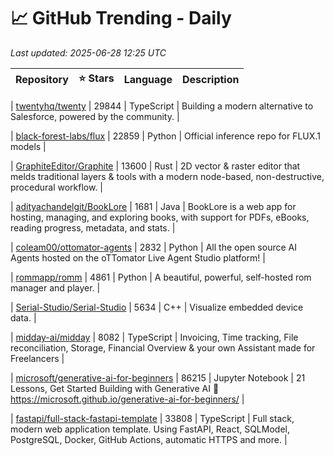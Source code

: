 # 📈 GitHub Trending - Daily

_Last updated: 2025-06-28 12:25 UTC_

| Repository | ⭐ Stars | Language | Description |
|------------|--------:|----------|-------------|

| [twentyhq/twenty](https://github.com/twentyhq/twenty) | 29844 | TypeScript | Building a modern alternative to Salesforce, powered by the community. |

| [black-forest-labs/flux](https://github.com/black-forest-labs/flux) | 22859 | Python | Official inference repo for FLUX.1 models |

| [GraphiteEditor/Graphite](https://github.com/GraphiteEditor/Graphite) | 13600 | Rust | 2D vector & raster editor that melds traditional layers & tools with a modern node-based, non-destructive, procedural workflow. |

| [adityachandelgit/BookLore](https://github.com/adityachandelgit/BookLore) | 1681 | Java | BookLore is a web app for hosting, managing, and exploring books, with support for PDFs, eBooks, reading progress, metadata, and stats. |

| [coleam00/ottomator-agents](https://github.com/coleam00/ottomator-agents) | 2832 | Python | All the open source AI Agents hosted on the oTTomator Live Agent Studio platform! |

| [rommapp/romm](https://github.com/rommapp/romm) | 4861 | Python | A beautiful, powerful, self-hosted rom manager and player. |

| [Serial-Studio/Serial-Studio](https://github.com/Serial-Studio/Serial-Studio) | 5634 | C++ | Visualize embedded device data. |

| [midday-ai/midday](https://github.com/midday-ai/midday) | 8082 | TypeScript | Invoicing, Time tracking, File reconciliation, Storage, Financial Overview & your own Assistant made for Freelancers |

| [microsoft/generative-ai-for-beginners](https://github.com/microsoft/generative-ai-for-beginners) | 86215 | Jupyter Notebook | 21 Lessons, Get Started Building with Generative AI 🔗 https://microsoft.github.io/generative-ai-for-beginners/ |

| [fastapi/full-stack-fastapi-template](https://github.com/fastapi/full-stack-fastapi-template) | 33808 | TypeScript | Full stack, modern web application template. Using FastAPI, React, SQLModel, PostgreSQL, Docker, GitHub Actions, automatic HTTPS and more. |
